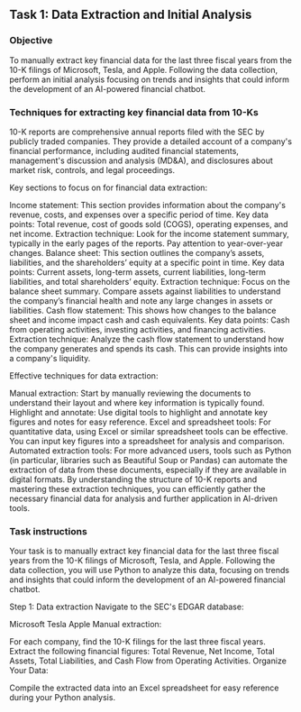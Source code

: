 ## Task 1: Data Extraction and Initial Analysis

### Objective
To manually extract key financial data for the last three fiscal years from the 10-K filings of Microsoft, Tesla, and Apple. Following the data collection, perform an initial analysis focusing on trends and insights that could inform the development of an AI-powered financial chatbot.

### Techniques for extracting key financial data from 10-Ks
10-K reports are comprehensive annual reports filed with the SEC by publicly traded companies. They provide a detailed account of a company's financial performance, including audited financial statements, management's discussion and analysis (MD&A), and disclosures about market risk, controls, and legal proceedings.

Key sections to focus on for financial data extraction:

Income statement: This section provides information about the company's revenue, costs, and expenses over a specific period of time.
Key data points: Total revenue, cost of goods sold (COGS), operating expenses, and net income.
Extraction technique: Look for the income statement summary, typically in the early pages of the reports. Pay attention to year-over-year changes.
Balance sheet: This section outlines the company’s assets, liabilities, and the shareholders’ equity at a specific point in time.
Key data points: Current assets, long-term assets, current liabilities, long-term liabilities, and total shareholders’ equity.
Extraction technique: Focus on the balance sheet summary. Compare assets against liabilities to understand the company’s financial health and note any large changes in assets or liabilities.
Cash flow statement: This shows how changes to the balance sheet and income impact cash and cash equivalents.
Key data points: Cash from operating activities, investing activities, and financing activities.
Extraction technique: Analyze the cash flow statement to understand how the company generates and spends its cash. This can provide insights into a company's liquidity.
 
Effective techniques for data extraction:

Manual extraction: Start by manually reviewing the documents to understand their layout and where key information is typically found.
Highlight and annotate: Use digital tools to highlight and annotate key figures and notes for easy reference.
Excel and spreadsheet tools: For quantitative data, using Excel or similar spreadsheet tools can be effective. You can input key figures into a spreadsheet for analysis and comparison.
Automated extraction tools: For more advanced users, tools such as Python (in particular, libraries such as Beautiful Soup or Pandas) can automate the extraction of data from these documents, especially if they are available in digital formats.
By understanding the structure of 10-K reports and mastering these extraction techniques, you can efficiently gather the necessary financial data for analysis and further application in AI-driven tools.

### Task instructions
Your task is to manually extract key financial data for the last three fiscal years from the 10-K filings of Microsoft, Tesla, and Apple. Following the data collection, you will use Python to analyze this data, focusing on trends and insights that could inform the development of an AI-powered financial chatbot.

Step 1: Data extraction
Navigate to the SEC's EDGAR database:

Microsoft
Tesla
Apple
Manual extraction:

For each company, find the 10-K filings for the last three fiscal years.
Extract the following financial figures: Total Revenue, Net Income, Total Assets, Total Liabilities, and Cash Flow from Operating Activities.
Organize Your Data:

Compile the extracted data into an Excel spreadsheet for easy reference during your Python analysis.